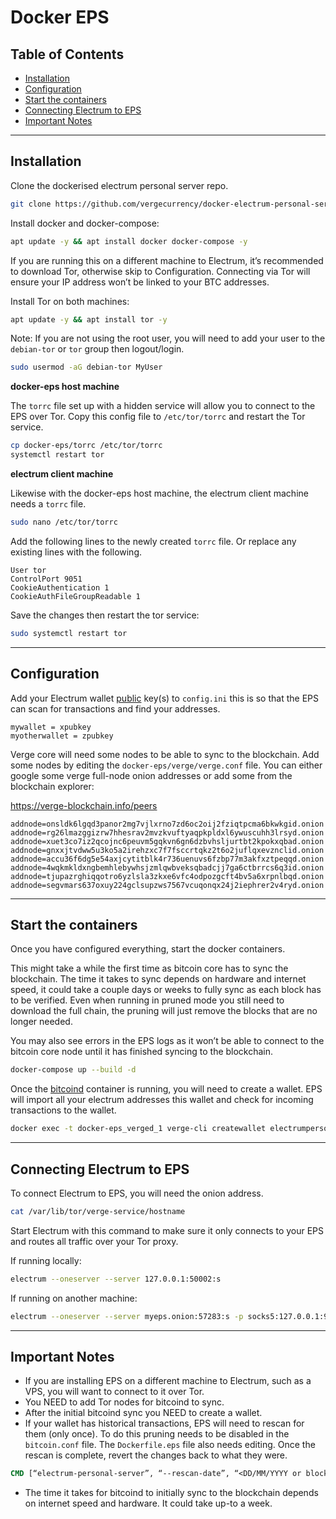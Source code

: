 # Docker EPS

## **Table of Contents**
 - [Installation](#installation)
 - [Configuration](#configuration)
 - [Start the containers](#start-the-containers)
 - [Connecting Electrum to EPS](#connecting-electrum-to-eps)
 - [Important Notes](#important-notes)

---
## **Installation**
Clone the dockerised electrum personal server repo.
```sh
git clone https://github.com/vergecurrency/docker-electrum-personal-server.git
```

Install docker and docker-compose:
```sh
apt update -y && apt install docker docker-compose -y
```

If you are running this on a different machine to Electrum, it’s recommended to download Tor, otherwise skip to Configuration. Connecting via Tor will ensure your IP address won’t be linked to your BTC addresses.

Install Tor on both machines:
```sh
apt update -y && apt install tor -y
```

Note: If you are not using the root user, you will need to add your user to the `debian-tor` or `tor` group then logout/login.
```sh
sudo usermod -aG debian-tor MyUser
```

**docker-eps host machine**

The `torrc` file set up with a hidden service will allow you to connect to the EPS over Tor. Copy this config file to `/etc/tor/torrc` and restart the Tor service.
```sh
cp docker-eps/torrc /etc/tor/torrc
systemctl restart tor
```

**electrum client machine**

Likewise with the docker-eps host machine, the electrum client machine needs a `torrc` file.
```sh
sudo nano /etc/tor/torrc
```

Add the following lines to the newly created `torrc` file. Or replace any existing lines with the following.
```
User tor
ControlPort 9051
CookieAuthentication 1
CookieAuthFileGroupReadable 1
```

Save the changes then restart the tor service:
```sh
sudo systemctl restart tor
```

---
## **Configuration**
Add your Electrum wallet <u>public</u> key(s) to `config.ini` this is so that the EPS can scan for transactions and find your addresses.
```
mywallet = xpubkey
myotherwallet = zpubkey
```

Verge core will need some nodes to be able to sync to the blockchain. Add some nodes  by editing the `docker-eps/verge/verge.conf` file. You can either google some verge full-node onion addresses or add some from the blockchain explorer:

https://verge-blockchain.info/peers


```
addnode=onsldk6lgqd3panor2mg7vjlxrno7zd6oc2oij2fziqtpcma6bkwkgid.onion
addnode=rg26lmazggizrw7hhesrav2mvzkvuftyaqpkpldxl6ywuscuhh3lrsyd.onion
addnode=xuet3co7iz2qcojnc6peuvm5gqkvn6gn6dzbvhsljurtbt2kpokxqbad.onion
addnode=gnxxjtvdww5u3ko5a2irehzxc7f7fsccrtqkz2t6o2juflqxevznclid.onion
addnode=accu36f6dg5e54axjcytitblk4r736uenuvs6fzbp77m3akfxztpeqqd.onion
addnode=4wqkmkldxngbemhlebywhsjzmlqwbveksqbadcjj7ga6ctbrrcs6q3id.onion
addnode=tjupazrghiqqotro6yzlsla3zkxe6vfc4odpozgcft4bv5a6xrpnlbqd.onion
addnode=segvmars637oxuy224gclsupzws7567vcuqonqx24j2iephrer2v4ryd.onion
```

---
## **Start the containers**
Once you have configured everything, start the docker containers.

This might take a while the first time as bitcoin core has to sync the blockchain. The time it takes to sync depends on hardware and internet speed, it could take a couple days or weeks to fully sync as each block has to be verified. Even when running in pruned mode you still need to download the full chain, the pruning will just remove the blocks that are no longer needed.

You may also see errors in the EPS logs as it won’t be able to connect to the bitcoin core node until it has finished syncing to the blockchain.
```sh
docker-compose up --build -d
```

Once the <u>bitcoind</u> container is running, you will need to create a wallet. EPS will import all your electrum addresses this wallet and check for incoming transactions to the wallet.
```sh
docker exec -t docker-eps_verged_1 verge-cli createwallet electrumpersonalserver
```

---
## **Connecting Electrum to EPS**
To connect Electrum to EPS, you will need the onion address.
```sh
cat /var/lib/tor/verge-service/hostname
```

Start Electrum with this command to make sure it only connects to your EPS and routes all traffic over your Tor proxy.

If running locally:
```sh
electrum --oneserver --server 127.0.0.1:50002:s
```

If running on another machine:
```sh
electrum --oneserver --server myeps.onion:57283:s -p socks5:127.0.0.1:9050
```

---
## **Important Notes**
- If you are installing EPS on a different machine to Electrum, such as a VPS, you will want to connect to it over Tor.
- You NEED to add Tor nodes for bitcoind to sync.
- After the initial bitcoind sync you NEED to create a wallet.
- If your wallet has historical transactions, EPS will need to rescan for them (only once). To do this pruning needs to be disabled in the `bitcoin.conf` file. The `Dockerfile.eps` file also needs editing. Once the rescan is complete, revert the changes back to what they were.
```dockerfile
CMD [“electrum-personal-server”, “--rescan-date”, “<DD/MM/YYYY or block-height>”, “config.ini”]
```
- The time it takes for bitcoind to initially sync to the blockchain depends on internet speed and hardware. It could take up-to a week.
